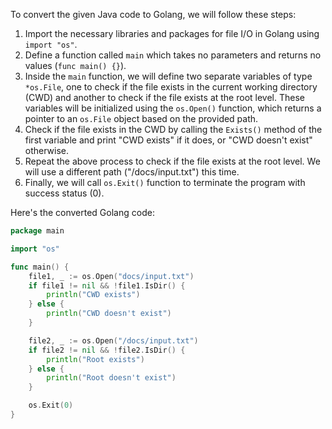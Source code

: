 To convert the given Java code to Golang, we will follow these steps:

1. Import the necessary libraries and packages for file I/O in Golang using `import "os"`.
2. Define a function called `main` which takes no parameters and returns no values (`func main() {}`).
3. Inside the `main` function, we will define two separate variables of type `*os.File`, one to check if the file exists in the current working directory (CWD) and another to check if the file exists at the root level. These variables will be initialized using the `os.Open()` function, which returns a pointer to an `os.File` object based on the provided path.
4. Check if the file exists in the CWD by calling the `Exists()` method of the first variable and print "CWD exists" if it does, or "CWD doesn't exist" otherwise.
5. Repeat the above process to check if the file exists at the root level. We will use a different path ("/docs/input.txt") this time.
6. Finally, we will call `os.Exit()` function to terminate the program with success status (0).

Here's the converted Golang code:

```go
package main

import "os"

func main() {
    file1, _ := os.Open("docs/input.txt")
    if file1 != nil && !file1.IsDir() {
        println("CWD exists")
    } else {
        println("CWD doesn't exist")
    }

    file2, _ := os.Open("/docs/input.txt")
    if file2 != nil && !file2.IsDir() {
        println("Root exists")
    } else {
        println("Root doesn't exist")
    }

    os.Exit(0)
}
```
